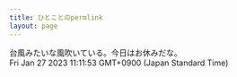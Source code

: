 ```yaml
---
title: ひとことのpermlink
layout: page
---
```

<div class="box" dt="1674785513683">
  台風みたいな風吹いている。今日はお休みだな。
  <div class="content is-small">Fri Jan 27 2023 11:11:53 GMT+0900 (Japan Standard Time)</div>
</div>